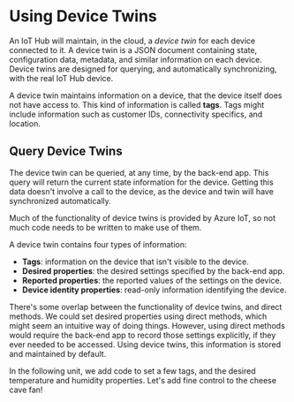# Using Device Twins

An IoT Hub will maintain, in the cloud, a *device twin* for each device connected to it. A device twin is a JSON document containing state, configuration data, metadata, and similar information on each device. Device twins are designed for querying, and automatically synchronizing, with the real IoT Hub device.

A device twin maintains information on a device, that the device itself does not have access to. This kind of information is called **tags**. Tags might include information such as customer IDs, connectivity specifics, and location.

## Query Device Twins

The device twin can be queried, at any time, by the back-end app. This query will return the current state information for the device. Getting this data doesn't involve a call to the device, as the device and twin will have synchronized automatically.

Much of the functionality of device twins is provided by Azure IoT, so not much code needs to be written to make use of them.

A device twin contains four types of information:

* **Tags**: information on the device that isn't visible to the device.
* **Desired properties**: the desired settings specified by the back-end app.
* **Reported properties**: the reported values of the settings on the device.
* **Device identity properties**: read-only information identifying the device.

There's some overlap between the functionality of device twins, and direct methods. We could set desired properties using direct methods, which might seem an intuitive way of doing things. However, using direct methods would require the back-end app to record those settings explicitly, if they ever needed to be accessed. Using device twins, this information is stored and maintained by default.

In the following unit, we add code to set a few tags, and the desired temperature and humidity properties. Let's add fine control to the cheese cave fan!